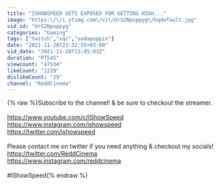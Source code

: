 ```yaml
---
title: "ISHOWSPEED GETS EXPOSED FOR GETTING HIGH..."
image: "https:\/\/i.ytimg.com\/vi\/UrS2Npxppyg\/hqdefault.jpg"
vid_id: "UrS2Npxppyg"
categories: "Gaming"
tags: ["twitch","xqc","sodapoppin"]
date: "2021-11-28T23:32:55+03:00"
vid_date: "2021-11-28T13:45:03Z"
duration: "PT54S"
viewcount: "47534"
likeCount: "1229"
dislikeCount: "29"
channel: "ReddCinema"
---
```

{% raw %}Subscribe to the channel! &amp; be sure to checkout the streamer.<br /><br /><a rel="nofollow" target="blank" href="https://www.youtube.com/c/IShowSpeed">https://www.youtube.com/c/IShowSpeed</a><br /><a rel="nofollow" target="blank" href="https://www.instagram.com/ishowspeed">https://www.instagram.com/ishowspeed</a><br /><a rel="nofollow" target="blank" href="https://twitter.com/ishowspeed">https://twitter.com/ishowspeed</a><br /><br />Please contact me on twitter if you need anything &amp; checkout my socials!<br /><a rel="nofollow" target="blank" href="https://twitter.com/ReddCinema">https://twitter.com/ReddCinema</a><br /><a rel="nofollow" target="blank" href="https://www.instagram.com/reddcinema">https://www.instagram.com/reddcinema</a><br /><br />#IShowSpeed{% endraw %}
